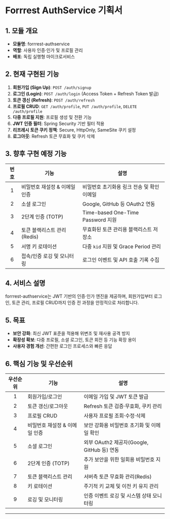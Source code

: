 # Forrrest AuthService 기획서

## 1. 모듈 개요

* **모듈명**: forrrest-authservice
* **역할**: 사용자 인증·인가 및 프로필 관리
* **배포**: 독립 실행형 마이크로서비스

## 2. 현재 구현된 기능

1. **회원가입 (Sign Up)**: `POST /auth/signup`
2. **로그인 (Login)**: `POST /auth/login` (Access Token + Refresh Token 발급)
3. **토큰 갱신 (Refresh)**: `POST /auth/refresh`
4. **프로필 CRUD**: `GET /auth/profile`, `PUT /auth/profile`, `DELETE /auth/profile`
5. **다중 프로필 지원**: 프로필 생성 및 전환 기능
6. **JWT 인증 필터**: Spring Security 기반 필터 적용
7. **리프레시 토큰 쿠키 정책**: Secure, HttpOnly, SameSite 쿠키 설정
8. **로그아웃**: Refresh 토큰 무효화 및 쿠키 삭제

## 3. 향후 구현 예정 기능

|  번호 | 기능                  | 설명                               |
| :-: | ------------------- | -------------------------------- |
|  1  | 비밀번호 재설정 & 이메일 인증   | 비밀번호 초기화용 링크 전송 및 확인 이메일         |
|  2  | 소셜 로그인              | Google, GitHub 등 OAuth2 연동       |
|  3  | 2단계 인증 (TOTP)       | Time-based One-Time Password 지원  |
|  4  | 토큰 블랙리스트 관리 (Redis) | 무효화된 토큰 관리용 블랙리스트 저장소            |
|  5  | 서명 키 로테이션           | 다중 `kid` 지원 및 Grace Period 관리    |
|  6  | 접속/인증 로깅 및 모니터링     | 로그인 이벤트 및 API 호출 기록 수집           |

## 4. 서비스 설명

forrrest-authservice는 JWT 기반의 인증·인가 엔진을 제공하며, 회원가입부터 로그인, 토큰 관리, 프로필 CRUD까지 인증 전 과정을 안정적으로 처리합니다.

## 5. 목표

* **보안 강화**: 최신 JWT 표준을 적용해 위변조 및 재사용 공격 방지
* **확장성 확보**: 다중 프로필, 소셜 로그인, 토큰 회전 등 기능 확장 용이
* **사용자 경험 개선**: 간편한 로그인 프로세스와 빠른 응답

## 6. 핵심 기능 및 우선순위

| 우선순위 | 기능                | 설명                                 |
| :--: | ----------------- | ---------------------------------- |
|   1  | 회원가입/로그인          | 이메일 가입 및 JWT 토큰 발급                 |
|   2  | 토큰 갱신/로그아웃        | Refresh 토큰 검증·무효화, 쿠키 관리           |
|   3  | 프로필 CRUD          | 사용자 프로필 조회·수정·삭제                   |
|   4  | 비밀번호 재설정 & 이메일 인증 | 보안 강화용 비밀번호 초기화 및 이메일 확인           |
|   5  | 소셜 로그인            | 외부 OAuth2 제공자(Google, GitHub 등) 연동 |
|   6  | 2단계 인증 (TOTP)     | 추가 보안을 위한 일회용 비밀번호 지원              |
|   7  | 토큰 블랙리스트 관리       | 서버측 토큰 무효화 관리(Redis)               |
|   8  | 키 로테이션            | 주기적 키 교체 및 이전 키 유지 관리              |
|   9  | 로깅 및 모니터링         | 인증 이벤트 로깅 및 시스템 상태 모니터링            |

---

